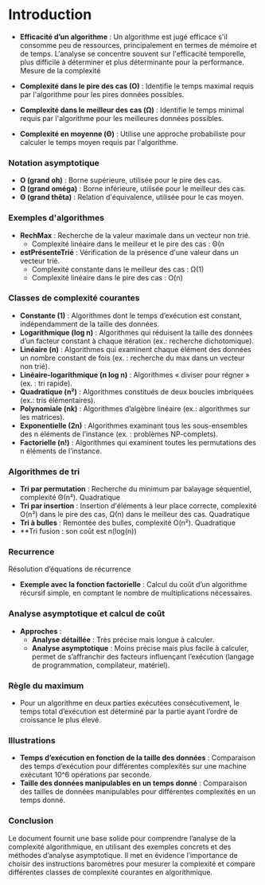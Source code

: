 # Introduction

- **Efficacité d’un algorithme** : Un algorithme est jugé efficace s'il consomme peu de ressources, principalement en termes de mémoire et de temps.​
    L'analyse se concentre souvent sur l'efficacité temporelle, plus difficile à déterminer et plus déterminante pour la performance.
Mesure de la complexité

- **Complexité dans le pire des cas (O)** : Identifie le temps maximal requis par l'algorithme pour les pires données possibles.    ​
- **Complexité dans le meilleur des cas (Ω)** : Identifie le temps minimal requis par l'algorithme pour les meilleures données possibles.
- **Complexité en moyenne (Θ)** : Utilise une approche probabiliste pour calculer le temps moyen requis par l'algorithme.​

### Notation asymptotique

- **O (grand oh)** : Borne supérieure, utilisée pour le pire des cas.​
- **Ω (grand oméga)** : Borne inférieure, utilisée pour le meilleur des cas.​
- **Θ (grand thêta)** : Relation d'équivalence, utilisée pour le cas moyen.​
### Exemples d'algorithmes
- **RechMax** : Recherche de la valeur maximale dans un vecteur non trié.​
    - Complexité linéaire dans le meilleur et le pire des cas : Θ(n​
- **estPrésenteTrié** : Vérification de la présence d'une valeur dans un vecteur trié.​
    - Complexité constante dans le meilleur des cas : Ω(1)​
    - Complexité linéaire dans le pire des cas : O(n)        ​
### Classes de complexité courantes

- **Constante (1)** : Algorithmes dont le temps d’exécution est constant, indépendamment de la taille des données.
- **Logarithmique (log n)** : Algorithmes qui réduisent la taille des données d’un facteur constant à chaque itération (ex.: recherche dichotomique).
- **Linéaire (n)** : Algorithmes qui examinent chaque élément des données un nombre constant de fois (ex. : recherche du max dans un vecteur non trié).
- **Linéaire-logarithmique (n log n)** : Algorithmes « diviser pour régner » (ex. : tri rapide).
- **Quadratique (n²)** : Algorithmes constitués de deux boucles imbriquées (ex.: tris élémentaires).
- **Polynomiale (nk)** : Algorithmes d’algèbre linéaire (ex.: algorithmes sur les matrices).
- **Exponentielle (2n)** : Algorithmes examinant tous les sous-ensembles des n éléments de l’instance (ex.​ : problèmes NP-complets).
- **Factorielle (n!)** : Algorithmes qui examinent toutes les permutations des n éléments de l’instance.

### Algorithmes de tri
- **Tri par permutation** : Recherche du minimum par balayage séquentiel, complexité Θ(n²).​ Quadratique
- **Tri par insertion** : Insertion d'éléments à leur place correcte, complexité O(n²) dans le pire des cas, Ω(n) dans le meilleur des cas.​ Quadratique
- **Tri à bulles** : Remontée des bulles, complexité O(n²).​ Quadratique
- **Tri fusion : son coût est n(log(n))

### Recurrence

Résolution d’équations de récurrence
- **Exemple avec la fonction factorielle** : Calcul du coût d’un algorithme récursif simple, en comptant le nombre de multiplications nécessaires.​

### Analyse asymptotique et calcul de coût

- **Approches** :
    - **Analyse détaillée** : Très précise mais longue à calculer.​
    - **Analyse asymptotique** : Moins précise mais plus facile à calculer, permet de s’affranchir des facteurs influençant l’exécution (langage de programmation, compilateur, matériel).​

### Règle du maximum
- Pour un algorithme en deux parties exécutées consécutivement, le temps total d’exécution est déterminé par la partie ayant l’ordre de croissance le plus élevé.
### Illustrations
- **Temps d’exécution en fonction de la taille des données** : Comparaison des temps d’exécution pour différentes complexités sur une machine exécutant 10^6 opérations par seconde.​
- **Taille des données manipulables en un temps donné** : Comparaison des tailles de données manipulables pour différentes complexités en un temps donné.​
### Conclusion
Le document fournit une base solide pour comprendre l’analyse de la complexité algorithmique, en utilisant des exemples concrets et des méthodes d’analyse asymptotique. Il met en évidence l’importance de choisir des instructions baromètres pour mesurer la complexité et compare différentes classes de complexité courantes en algorithmique.
